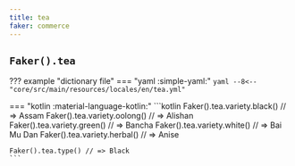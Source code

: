 ```yaml
---
title: tea
faker: commerce
---
```


## `Faker().tea`

??? example "dictionary file"
    === "yaml :simple-yaml:"
        ```yaml
        --8<-- "core/src/main/resources/locales/en/tea.yml"
        ```

=== "kotlin :material-language-kotlin:"
    ```kotlin
    Faker().tea.variety.black() // => Assam
    Faker().tea.variety.oolong() // => Alishan
    Faker().tea.variety.green() // => Bancha
    Faker().tea.variety.white() // => Bai Mu Dan
    Faker().tea.variety.herbal() // => Anise

    Faker().tea.type() // => Black
    ```
